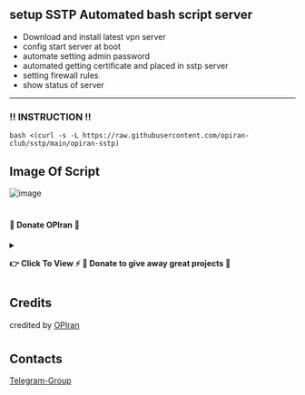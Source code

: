## setup SSTP Automated bash script server

 - Download and install latest vpn server
 - config start server at boot
 - automate setting admin password
 - automated getting certificate and placed in sstp server
 - setting firewall rules
 - show status of server

---------------------------------------------------------------------------------------------------------------------------------------

###  ‼️ INSTRUCTION ‼️


```
bash <(curl -s -L https://raw.githubusercontent.com/opiran-club/sstp/main/opiran-sstp)
```

   
## Image Of Script

![image](https://github.com/opiran-club/sstp/assets/130220895/c6e36f3d-3428-424d-bfd6-60bef1112e18)

#
#### 🎁 Donate OPIran 🎁

<details>
 
<summary><p><b> 👉 Click To View <b>⚡️ 🎁 Donate to give away great projects 🎁</b></b></p></summary>
 
 ✅ USDT (ERC20)

🔗 Link : 
 ```

 ```
 
 ✅ TRX (TRC20)
🔗 Link : 
 ```

 ```
</details>


## Credits

credited by [OPIran](https://github.com/opiran-club)
#
## Contacts

[Telegram-Group](https://t,me/OPIranCluB)
